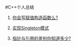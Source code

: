 #C++个人总结

1. [你会写赋值构造函数么?](Assignment.md) 

2. [实现Singleton模式](Singleton.md)

3. [指针与引用的差别你知道多少?](pointer.md)



